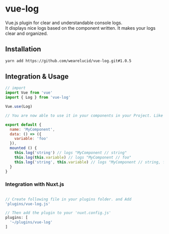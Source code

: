 # vue-log

Vue.js plugin for clear and understandable console logs. <br>
It displays nice logs based on the component
written. It makes your logs clear and organized.

## Installation

```bash
yarn add https://github.com/wearelucid/vue-log.git#1.0.5
```

## Integration & Usage

```javascript
// import
import Vue from 'vue'
import { Log } from 'vue-log'

Vue.use(Log)
```
```javascript
// You are now able to use it in your components in your Project. Like this:

export default {
  name: 'MyComponent',
  data: () => ({
    variable: 'foo'
  }),
  mounted () {
    this.log('string') // logs "MyComponent // string"
    this.log(this.variable) // logs "MyComponent // foo"
    this.log('string', this.variable) // logs "MyComponent // string, foo"
  }
}
```

### Integration with Nuxt.js
```javascript

// Create following file in your plugins folder. and Add
'plugins/vue-log.js'

// Then add the plugin to your 'nuxt.config.js'
plugins: [
  '~/plugins/vue-log'
]
```
